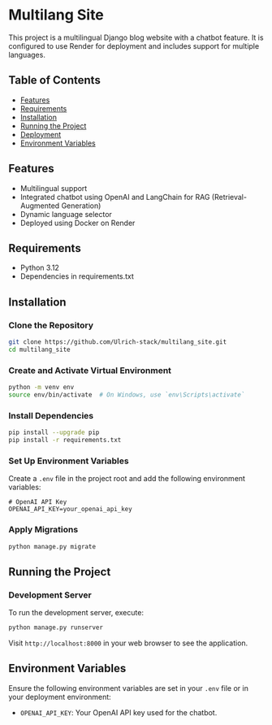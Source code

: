 
# Multilang Site

This project is a multilingual Django blog website with a chatbot feature. It is configured to use Render for deployment and includes support for multiple languages.

## Table of Contents

- [Features](#features)
- [Requirements](#requirements)
- [Installation](#installation)
- [Running the Project](#running-the-project)
- [Deployment](#deployment)
- [Environment Variables](#environment-variables)

## Features

- Multilingual support
- Integrated chatbot using OpenAI and LangChain for RAG (Retrieval-Augmented Generation)
- Dynamic language selector
- Deployed using Docker on Render

## Requirements

- Python 3.12
- Dependencies in requirements.txt

## Installation

### Clone the Repository

```bash
git clone https://github.com/Ulrich-stack/multilang_site.git
cd multilang_site
```

### Create and Activate Virtual Environment

```bash
python -m venv env
source env/bin/activate  # On Windows, use `env\Scripts\activate`
```

### Install Dependencies

```bash
pip install --upgrade pip
pip install -r requirements.txt
```

### Set Up Environment Variables

Create a `.env` file in the project root and add the following environment variables:

```
# OpenAI API Key
OPENAI_API_KEY=your_openai_api_key
```

### Apply Migrations

```bash
python manage.py migrate
```

## Running the Project

### Development Server

To run the development server, execute:

```bash
python manage.py runserver
```

Visit `http://localhost:8000` in your web browser to see the application.


## Environment Variables

Ensure the following environment variables are set in your `.env` file or in your deployment environment:

- `OPENAI_API_KEY`: Your OpenAI API key used for the chatbot.
